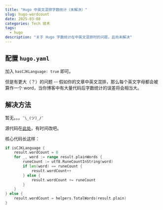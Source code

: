 ```yaml
---
title: "Hugo 中英文混排字数统计（未解决）"
slug: hugo-wordcount
date: 2025-03-08
categories: Tech 技术
tags:
  - hugo
description: "关于 Hugo 字数统计在中英文混排时的问题，且尚未解决"
---
```


## 配置 `hugo.yaml`

加入 `hasCJKLanguage: true` 即可。

但是有更大（？）的问题 -- 假如你的文章中英文混排，那么每个英文字母都会被算作一个 word，当你博客中有大量代码后字数统计的误差将会相当大。

## 解决方法

暂无。。。`¯\_(ツ)_/¯`

源代码在[此处](https://github.com/gohugoio/hugo/blob/master/hugolib/page__content.go)，有时间改吧。

核心代码长这样：

```go
if isCJKLanguage {
    result.wordCount = 0
    for _, word := range result.plainWords {
        runeCount := utf8.RuneCountInString(word)
        if len(word) == runeCount {
            result.wordCount++
        } else {
            result.wordCount += runeCount
        }
    }
} else {
    result.wordCount = helpers.TotalWords(result.plain)
}
```